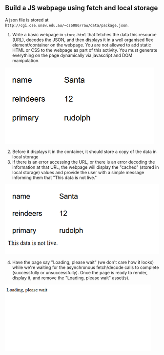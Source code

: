 ## Build a JS webpage using fetch and local storage

A json file is stored at `http://cgi.cse.unsw.edu.au/~cs6080/raw/data/package.json`.

1. Write a basic webpage in `store.html` that fetches the data this resource (URL), decodes the JSON, and then displays it in a well organised flex element/container on the webpage. You are not allowed to add static HTML or CSS to the webpage as part of this activity. You must generate everything on the page dynamically via javascript and DOM manipulation.

![](store2.png)

2. Before it displays it in the container, it should store a copy of the data in local storage
3. If there is an error accessing the URL, or there is an error decoding the information at that URL, the webpage will display the "cached" (stored in local storage) values and provide the user with a simple message informing them that "This data is not live."

![](store3.png)

4. Have the page say "Loading, please wait" (we don't care how it looks) while we're waiting for the asynchronous fetch/decode calls to complete (successfully or unsuccessfully). Once the page is ready to render, display it, and remove the "Loading, please wait" asset(s).

![](store1.png)
